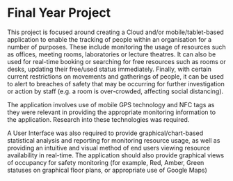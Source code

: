 # Final Year Project

This project is focused around  creating a Cloud and/or mobile/tablet-based application to enable the tracking of people within an organisation for a number of purposes. 
These include monitoring the usage of resources such as offices, meeting rooms, laboratories or lecture theatres. It can also be used for real-time booking or searching for free resources such as rooms or desks, updating their free/used status immediately. Finally, with certain current restrictions on movements and gatherings of people, it can be used to alert to breaches of safety that may be occurring for further investigation or action by staff (e.g. a room is over-crowded, affecting social distancing).

The application involves use of mobile GPS technology and NFC tags as they were relevant in providing the appropriate monitoring information to the application. Research into these technologies was required. 

A User Interface was also required to provide graphical/chart-based statistical analysis and reporting for monitoring resource usage, as well as providing an intuitive and visual method of end users viewing resource availability in real-time. The application should also provide graphical views of occupancy for safety monitoring (for example, Red, Amber, Green statuses on graphical floor plans, or appropriate use of Google Maps)
